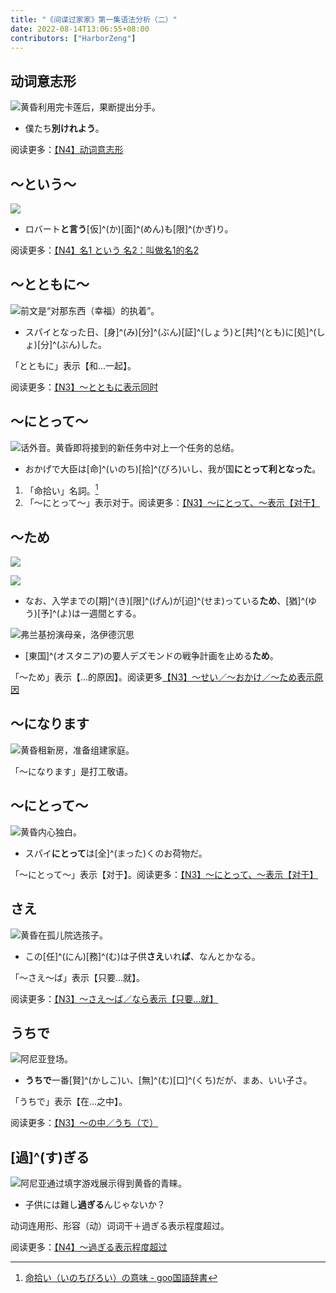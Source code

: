 ```yaml
---
title: "《间谍过家家》第一集语法分析（二）"
date: 2022-08-14T13:06:55+08:00
contributors: ["HarborZeng"]
---
```


## 动词意志形

![黄昏利用完卡莲后，果断提出分手。](https://tellyouwhat-static-1251995834.cos.ap-chongqing.myqcloud.com/images/image-20220814224139424.png)

- 僕たち**別けれよう**。

阅读更多：[【N4】动词意志形](/grammar/n4/动词意志形/)

## ～という～

![](https://tellyouwhat-static-1251995834.cos.ap-chongqing.myqcloud.com/images/image-20220814224617064.png)

- ロバート**と言う**[仮]^(か)[面]^(めん)も[限]^(かぎ)り。

阅读更多：[【N4】名1 という 名2：叫做名1的名2](/grammar/n4/名1という名2/)

## ～とともに～

![前文是“对那东西（幸福）的执着”。](https://tellyouwhat-static-1251995834.cos.ap-chongqing.myqcloud.com/images/image-20220814225227070.png)

- スパイとなった日、[身]^(み)[分]^(ぶん)[証]^(しょう)と[共]^(とも)に[処]^(しょ)[分]^(ぶん)した。

「とともに」表示【和...一起】。

阅读更多：[【N3】～とともに表示同时](/grammar/n3/とともに/)

## ～にとって～

![话外音。黄昏即将接到的新任务中对上一个任务的总结。](https://tellyouwhat-static-1251995834.cos.ap-chongqing.myqcloud.com/images/image-20220814230845975.png)

- おかげで大臣は[命]^(いのち)[拾]^(びろ)いし、‪我が国**にとって利となった**。

1. 「命拾い」名詞。[^10]
2. 「～にとって～」表示对于。阅读更多：[【N3】～にとって、～表示【对于】](/grammar/n3/にとって/)

[^10]: [命拾い（いのちびろい）の意味 - goo国語辞書](https://dictionary.goo.ne.jp/word/命拾い/)

## ～ため

![](https://tellyouwhat-static-1251995834.cos.ap-chongqing.myqcloud.com/images/image-20220816215135696.png)

![](https://tellyouwhat-static-1251995834.cos.ap-chongqing.myqcloud.com/images/image-20220816215703938.png)

- なお、入学までの[期]^(き)[限]^(げん)が[迫]^(せま)っている**ため**、[猶]^(ゆう)[予]^(よ)は一週間とする。

![弗兰基扮演母亲，洛伊德沉思](https://tellyouwhat-static-1251995834.cos.ap-chongqing.myqcloud.com/images/image-20220821103217840.png)

- [東国]^(オスタニア)‪の要人‪デズモンドの戦争計画を止める**ため**。

「～ため」表示【...的原因】。阅读更多[【N3】～せい／～おかけ／～ため表示原因](/grammar/n3/せいおかけため/)

## ～になります

![黄昏租新房，准备组建家庭。](https://tellyouwhat-static-1251995834.cos.ap-chongqing.myqcloud.com/images/image-20220816220535190.png)

「～になります」是打工敬语。

## ～にとって～

![黄昏内心独白。](https://tellyouwhat-static-1251995834.cos.ap-chongqing.myqcloud.com/images/image-20220816220845016.png)

- スパイ**にとって**は[全]^(まった)くのお荷物だ。

「～にとって～」表示【对于】。阅读更多：[【N3】～にとって、～表示【对于】](/grammar/n3/にとって/)

## さえ

![黄昏在孤儿院选孩子。](https://tellyouwhat-static-1251995834.cos.ap-chongqing.myqcloud.com/images/image-20220816223333132.png)

- この[任]^(にん)[務]^(む)は子供**さえ**いれ**ば**、なんとかなる。

「～さえ～ば」表示【只要...就】。

阅读更多：[【N3】～さえ～ば／なら表示【只要...就】](/grammar/n3/さえばなら/)

## うちで


![阿尼亚登场。](https://tellyouwhat-static-1251995834.cos.ap-chongqing.myqcloud.com/images/image-20220819214630178.png)

- **うちで**一番[賢]^(かしこ)い、[無]^(む)[口]^(くち)だが、まあ、いい子さ。

「うちで」表示【在...之中】。

阅读更多：[【N3】～の中／うち（で）](/grammar/n3/の中うちで/)

## [過]^(す)ぎる

![阿尼亚通过填字游戏展示得到黄昏的青睐。](https://tellyouwhat-static-1251995834.cos.ap-chongqing.myqcloud.com/images/image-20220816224538366.png)

- 子供には難し**過ぎる**んじゃないか？

动词连用形、形容（动）词词干＋過ぎる表示程度超过。

阅读更多：[【N4】～過ぎる表示程度超过](/grammar/n4/過ぎる/)
